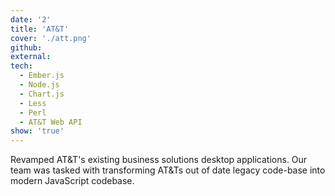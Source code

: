 ```yaml
---
date: '2'
title: 'AT&T'
cover: './att.png'
github: 
external: 
tech:
  - Ember.js
  - Node.js
  - Chart.js
  - Less
  - Perl
  - AT&T Web API
show: 'true'
---
```


Revamped AT&T's existing business solutions desktop applications. Our team was tasked with transforming AT&Ts out of date legacy code-base into modern JavaScript codebase. 
